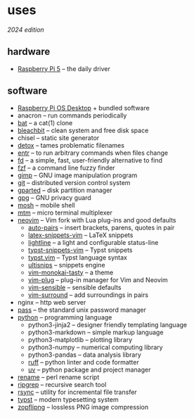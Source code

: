 # uses
_2024 edition_

## hardware

- [Raspberry Pi 5][pi] &ndash; the daily driver

[pi]: https://www.raspberrypi.com/products/raspberry-pi-5/

## software

- [Raspberry Pi OS Desktop][os] + bundled software
- anacron &ndash; run commands periodically
- [bat] &ndash; a cat(1) clone
- [bleachbit] &ndash; clean system and free disk space
- chisel &ndash; static site generator
- [detox] &ndash; tames problematic filenames
- [entr] &ndash; to run arbitrary commands when files change
- [fd] &ndash; a simple, fast, user-friendly alternative to find
- [fzf] &ndash; a command line fuzzy finder
- [gimp] &ndash; GNU image manipulation program
- [git] &ndash; distributed version control system
- [gparted] &ndash; disk partition manager
- [gpg] &ndash; GNU privacy guard
- [mosh] &ndash; mobile shell
- [mtm] &ndash; micro terminal multiplexer
- [neovim] &ndash; Vim fork with Lua plug-ins and good defaults
  - [auto-pairs] &ndash; insert brackets, parens, quotes in pair
  - [latex-snippets-vim] &ndash; LaTeX snippets
  - [lightline] &ndash; a light and configurable status-line
  - [typst-snippets-vim] &ndash; Typst snippets
  - [typst.vim] &ndash; Typst language syntax
  - [ultisnips] &ndash; snippets engine
  - [vim-monokai-tasty] &ndash; a theme
  - [vim-plug] &ndash; plug-in manager for Vim and Neovim
  - [vim-sensible] &ndash; sensible defaults
  - [vim-surround] &ndash; add surroundings in pairs
- nginx &ndash; http web server
- [pass] &ndash; the standard unix password manager
- [python] &ndash; programming language
  - python3-jinja2 &ndash; designer friendly templating language
  - python3-markdown &ndash; simple markup language
  - python3-matplotlib &ndash; plotting library
  - python3-numpy &ndash; numerical computing library
  - python3-pandas &ndash; data analysis library
  - [ruff] &ndash; python linter and code formatter
  - [uv] &ndash; python package and project manager
- [rename] &ndash; perl rename script
- [ripgrep] &ndash; recursive search tool
- [rsync] &ndash; utility for incremental file transfer
- [typst] &ndash; modern typesetting system
- [zopflipng] &ndash; lossless PNG image compression

[auto-pairs]: https://github.com/jiangmiao/auto-pairs
[bat]: https://github.com/sharkdp/bat
[bleachbit]: https://www.bleachbit.org/
[detox]: https://github.com/dharple/detox
[entr]: https://github.com/eradman/entr
[Evince]: https://wiki.gnome.org/Apps/Evince
[fd]: https://github.com/sharkdp/fd
[fzf]: https://github.com/junegunn/fzf
[gimp]: https://www.gimp.org
[git]: https://git-scm.com/
[gparted]: https://gparted.org/
[gpg]: https://gnupg.org/
[latex-snippets-vim]: https://github.com/ckunte/latex-snippets-vim
[lightline]: https://github.com/itchyny/lightline.vim
[mosh]: https://mosh.org/
[mtm]: https://github.com/deadpixi/mtm
[neovim]: https://neovim.io/
[os]: https://www.raspberrypi.com/software/
[pass]: https://www.passwordstore.org/
[python]: https://www.python.org/
[rename]: https://github.com/ap/rename
[ripgrep]: https://github.com/BurntSushi/ripgrep
[rsync]: https://rsync.samba.org/
[ruff]: https://docs.astral.sh/ruff/
[typst-snippets-vim]: https://github.com/ckunte/typst-snippets-vim
[typst.vim]: https://github.com/kaarmu/typst.vim
[typst]: https://typst.app/
[ultisnips]: https://github.com/SirVer/ultisnips
[uv]: https://docs.astral.sh/uv/
[vim-monokai-tasty]: https://github.com/patstockwell/vim-monokai-tasty
[vim-plug]: https://github.com/junegunn/vim-plug
[vim-sensible]: https://github.com/tpope/vim-sensible
[vim-surround]: https://github.com/tpope/vim-surround
[zopflipng]: https://github.com/google/zopfli

